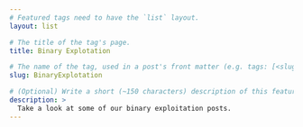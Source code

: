 ```yaml
---
# Featured tags need to have the `list` layout.
layout: list

# The title of the tag's page.
title: Binary Explotation

# The name of the tag, used in a post's front matter (e.g. tags: [<slug>]).
slug: BinaryExplotation

# (Optional) Write a short (~150 characters) description of this featured tag.
description: >
  Take a look at some of our binary exploitation posts.
---
```

